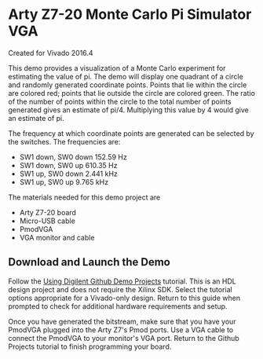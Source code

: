 Arty Z7-20 Monte Carlo Pi Simulator VGA
============
Created for Vivado 2016.4

This demo provides a visualization of a Monte Carlo experiment for estimating
the value of pi. The demo will display one quadrant of a circle and randomly
generated coordinate points. Points that lie within the circle are colored red;
points that lie outside the circle are colored green. The ratio of the number of
points within the circle to the total number of points generated gives an
estimate of pi/4. Multiplying this value by 4 would give an estimate of pi.

The frequency at which coordinate points are generated can be selected by the
switches. The frequencies are:
- SW1 down, SW0 down 152.59 Hz
- SW1 down, SW0 up   610.35 Hz
- SW1 up,   SW0 down 2.441  kHz
- SW1 up,   SW0 up   9.765  kHz

The materials needed for this demo project are
- Arty Z7-20 board
- Micro-USB cable
- PmodVGA
- VGA monitor and cable

Download and Launch the Demo
------------
Follow the [Using Digilent Github Demo Projects](https://reference.digilentinc.com/learn/programmable-logic/tutorials/github-demos/start)
tutorial. This is an HDL design project and does not require the Xilinx SDK.
Select the tutorial options appropriate for a Vivado-only design. Return to this
guide when prompted to check for additional hardware requirements and setup.

Once you have generated the bitstream, make sure that you have your PmodVGA
plugged into the Arty Z7's Pmod ports. Use a VGA cable to connect the PmodVGA
to your monitor's VGA port. Return to the Github Projects tutorial to finish
programming your board.

